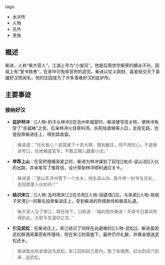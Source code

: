 tags:
  - 水浒传
  - 人物
  - 员外
  - 贵族

## 概述
柴进，人称“柴大官人”，江湖上号为“小旋风”。他是后周世宗柴荣的嫡派子孙，因祖上有“誓书铁券”，在家中可免除官府的追究。柴进以仗义疏财、喜爱结交天下英雄好汉而闻名，他的庄园成为了许多落难好汉的庇护所。

## 主要事迹
### 接纳好汉
- **庇护林冲**：[[人物-豹子头林冲]]在沧州牢城营时，柴进便写信关照，使林冲免受了“杀威棒”之苦。后来林冲火烧草料场，杀死陆虞候等人后，走投无路，也是投奔柴进庄上，得到其收留。
> 柴进道：“兄长放心！遮莫做下十恶大罪，既到敝庄，但不用忧心。不是柴进夸口，任他捕盗官军，不敢正眼儿觑着小庄。”

- **举荐上山**：在官府搜捕渐紧之时，柴进为林冲谋划了前往[[地点-梁山泊]]入伙的出路，并亲笔写了推荐信，设计帮助林冲顺利通过关卡。
> 柴进道：“是山东济州管下一个水乡，地名梁山泊...我今修一封书与兄长，去投那里入伙如何？”

- **结识宋江**：[[人物-及时雨宋江]]在杀死[[人物-阎婆惜]]后，与弟弟[[人物-铁扇子宋清]]一同慕名投奔柴进庄上，受到柴进的热情款待和极高礼遇。
> 柴大官人见了宋江，拜在地下，口称道：“端的想杀柴进！天幸今日甚风吹得到此，大慰平生渴仰之念。”

- **引见武松**：在柴进庄上，宋江结识了同样在此避难的[[人物-武松]]。柴进虽因武松醉酒闹事而有所慢待，但在宋江的周旋下，最终仍尽礼数，并赠金银送武松还乡。
> 柴进取出些金银送与武松...宋江回到自己房内，取了些银两，赶出到庄门前来...送武松。
